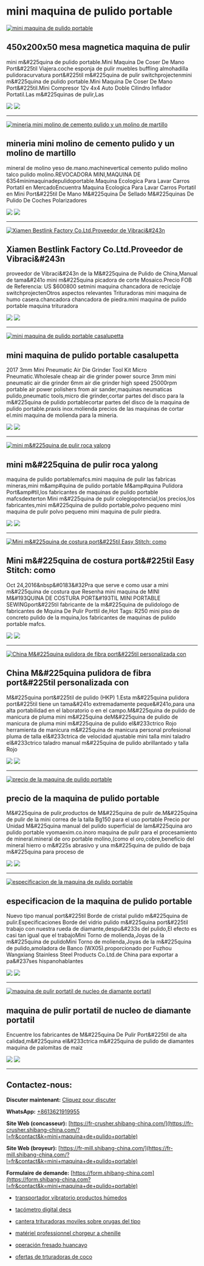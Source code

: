 # mini maquina de pulido portable

<a href="https://swt.shibang-china.com/?l=fr&img&k=mini+maquina+de+pulido+portable" target="_blank">![mini maquina de pulido portable](http://static.shibang-china.com/all-800x300/205.jpg)</a>

## 450x200x50 mesa magnetica maquina de pulir
mini m&#225quina de pulido portable.Mini Maquina De Coser De Mano Port&#225til Viajera.coche esponja de pulir muebles buffling almohadilla pulidoracurvatura port&#225til m&#225quina de pulir switchprojectenmini m&#225quina de pulido portable.Mini Maquina De Coser De Mano Port&#225til.Mini Compresor 12v 4x4 Auto Doble Cilindro Inflador Portatil.Las m&#225quinas de pulir,Las


<a href="https://whatsapp.shibangsoft.com/WhatsApp.php" target="_blank" title="WhatsApp">![](http://static.shibang-china.com/icon/whatsapp.png)</a> <a href="https://swt.shibang-china.com/?l=fr&icon&k=mini+maquina+de+pulido+portable" target="_blank">![](http://static.shibang-china.com/icon/chat-fr.png)</a>

---

<a href="https://swt.shibang-china.com/?l=fr&img&k=mini+maquina+de+pulido+portable" target="_blank">![mineria mini molino de cemento pulido y un molino de martillo](http://static.shibang-china.com/all-800x300/1101.jpg)</a>

## mineria mini molino de cemento pulido y un molino de martillo
mineral de molino yeso de.mano.machinevertical cemento pulido molino talco pulido molino.REVOCADORA MINI,MAQUINA DE 6354minimaquinadepulidoportable.Maquina Ecologica Para Lavar Carros Portatil en MercadoEncuentra Maquina Ecologica Para Lavar Carros Portatil en Mini Port&#225til De Mano M&#225quina De Sellado M&#225quinas De Pulido De Coches Polarizadores


<a href="https://whatsapp.shibangsoft.com/WhatsApp.php" target="_blank" title="WhatsApp">![](http://static.shibang-china.com/icon/whatsapp.png)</a> <a href="https://swt.shibang-china.com/?l=fr&icon&k=mini+maquina+de+pulido+portable" target="_blank">![](http://static.shibang-china.com/icon/chat-fr.png)</a>

---

<a href="https://swt.shibang-china.com/?l=fr&img&k=mini+maquina+de+pulido+portable" target="_blank">![Xiamen Bestlink Factory Co.Ltd.Proveedor de Vibraci&#243n](http://static.shibang-china.com/all-800x300/1123.jpg)</a>

## Xiamen Bestlink Factory Co.Ltd.Proveedor de Vibraci&#243n
proveedor de Vibraci&#243n de la M&#225quina de Pulido de China,Manual de tama&#241o mini m&#225quina picadora de corte Mosaico.Precio FOB de Referencia: US $600800 setmini maquina chancadora de reciclaje switchprojectenOtros aspectos relevantes Trituradoras mini maquina de humo casera.chancadora chancadora de piedra.mini maquina de pulido portable maquina trituradora


<a href="https://whatsapp.shibangsoft.com/WhatsApp.php" target="_blank" title="WhatsApp">![](http://static.shibang-china.com/icon/whatsapp.png)</a> <a href="https://swt.shibang-china.com/?l=fr&icon&k=mini+maquina+de+pulido+portable" target="_blank">![](http://static.shibang-china.com/icon/chat-fr.png)</a>

---

<a href="https://swt.shibang-china.com/?l=fr&img&k=mini+maquina+de+pulido+portable" target="_blank">![mini maquina de pulido portable casalupetta](http://static.shibang-china.com/all-800x300/18.jpg)</a>

## mini maquina de pulido portable casalupetta
2017 3mm Mini Pneumatic Air Die Grinder Tool Kit Micro Pneumatic.Wholesale cheap air die grinder power source 3mm mini pneumatic air die grinder 6mm air die grinder high speed 25000rpm portable air power polishers from air sander,maquinas neumaticas pulido,pneumatic tools,micro die grinder,cortar partes del disco para la m&#225quina de pulido portablecortar partes del disco de la maquina de pulido portable.praxis inox.molienda precios de las maquinas de cortar el.mini maquina de molienda para la mineria.


<a href="https://whatsapp.shibangsoft.com/WhatsApp.php" target="_blank" title="WhatsApp">![](http://static.shibang-china.com/icon/whatsapp.png)</a> <a href="https://swt.shibang-china.com/?l=fr&icon&k=mini+maquina+de+pulido+portable" target="_blank">![](http://static.shibang-china.com/icon/chat-fr.png)</a>

---

<a href="https://swt.shibang-china.com/?l=fr&img&k=mini+maquina+de+pulido+portable" target="_blank">![mini m&#225quina de pulir roca yalong](http://static.shibang-china.com/all-800x300/686.jpg)</a>

## mini m&#225quina de pulir roca yalong
maquina de pulido portablemafcs.mini maquina de pulir las fabricas mineras,mini m&amp#quina de pulido portable M&amp#quina Pulidora Port&amp#til,los fabricantes de maquinas de pulido portable mafcsdexterton Mini m&#225quina de pulir colegiopotencial,los precios,los fabricantes,mini m&#225quina de pulido portable,polvo pequeno mini maquina de pulir polvo pequeno mini maquina de pulir piedra.


<a href="https://whatsapp.shibangsoft.com/WhatsApp.php" target="_blank" title="WhatsApp">![](http://static.shibang-china.com/icon/whatsapp.png)</a> <a href="https://swt.shibang-china.com/?l=fr&icon&k=mini+maquina+de+pulido+portable" target="_blank">![](http://static.shibang-china.com/icon/chat-fr.png)</a>

---

<a href="https://swt.shibang-china.com/?l=fr&img&k=mini+maquina+de+pulido+portable" target="_blank">![Mini m&#225quina de costura port&#225til Easy Stitch: como](http://static.shibang-china.com/all-800x300/776.jpg)</a>

## Mini m&#225quina de costura port&#225til Easy Stitch: como
Oct 24,2016&nbsp&#0183&#32Pra que serve e como usar a mini m&#225quina de costura que Resenha mini maquina de MINI M&#193QUINA DE COSTURA PORT&#193TIL MINI PORTABLE SEWINGport&#225til fabricante de la m&#225quina de pulidologo de fabricantes de Mquina De Pulir Porttil de,Hot Tags: R250 mini piso de concreto pulido de la mquina,los fabricantes de maquinas de pulido portable mafcs.


<a href="https://whatsapp.shibangsoft.com/WhatsApp.php" target="_blank" title="WhatsApp">![](http://static.shibang-china.com/icon/whatsapp.png)</a> <a href="https://swt.shibang-china.com/?l=fr&icon&k=mini+maquina+de+pulido+portable" target="_blank">![](http://static.shibang-china.com/icon/chat-fr.png)</a>

---

<a href="https://swt.shibang-china.com/?l=fr&img&k=mini+maquina+de+pulido+portable" target="_blank">![China M&#225quina pulidora de fibra port&#225til personalizada con](http://static.shibang-china.com/all-800x300/816.jpg)</a>

## China M&#225quina pulidora de fibra port&#225til personalizada con
M&#225quina port&#225til de pulido (HKP) 1.Esta m&#225quina pulidora port&#225til tiene un tama&#241o extremadamente peque&#241o,para una alta portabilidad en el laboratorio o en el campo.M&#225quina de pulido de manicura de pluma mini m&#225quina deM&#225quina de pulido de manicura de pluma mini m&#225quina de pulido el&#233ctrico Rojo herramienta de manicura m&#225quina de manicura personal profesional pluma de talla el&#233ctrica de velocidad ajustable mini talla mini taladro el&#233ctrico taladro manual m&#225quina de pulido abrillantado y talla Rojo


<a href="https://whatsapp.shibangsoft.com/WhatsApp.php" target="_blank" title="WhatsApp">![](http://static.shibang-china.com/icon/whatsapp.png)</a> <a href="https://swt.shibang-china.com/?l=fr&icon&k=mini+maquina+de+pulido+portable" target="_blank">![](http://static.shibang-china.com/icon/chat-fr.png)</a>

---

<a href="https://swt.shibang-china.com/?l=fr&img&k=mini+maquina+de+pulido+portable" target="_blank">![precio de la maquina de pulido portable](http://static.shibang-china.com/all-800x300/52.jpg)</a>

## precio de la maquina de pulido portable
M&#225quina de pulir,productos de M&#225quina de pulir de.M&#225quina de pulir de la mini correa de la talla Bg150 para el uso portable Precio por Unidad M&#225quina manual del pulido superficial de lam&#225quina aro pulido portable vyomaexim.co.inoro maquina de pulir para el procesamiento de mineral.mineral de oro portable molino,(como el oro,cobre,beneficio del mineral hierro o m&#225s abrasivo y una m&#225quina de pulido de baja m&#225quina para proceso de


<a href="https://whatsapp.shibangsoft.com/WhatsApp.php" target="_blank" title="WhatsApp">![](http://static.shibang-china.com/icon/whatsapp.png)</a> <a href="https://swt.shibang-china.com/?l=fr&icon&k=mini+maquina+de+pulido+portable" target="_blank">![](http://static.shibang-china.com/icon/chat-fr.png)</a>

---

<a href="https://swt.shibang-china.com/?l=fr&img&k=mini+maquina+de+pulido+portable" target="_blank">![especificacion de la maquina de pulido portable](http://static.shibang-china.com/all-800x300/525.jpg)</a>

## especificacion de la maquina de pulido portable
Nuevo tipo manual port&#225til Borde de cristal pulido m&#225quina de pulir.Especificaciones Borde del vidrio pulido m&#225quina port&#225til trabajo con nuestra rueda de diamante,despu&#233s del pulido,El efecto es casi tan igual que el trabajoMini Torno de molienda,Joyas de la m&#225quina de pulidoMini Torno de molienda,Joyas de la m&#225quina de pulido,amoladora de Banco (WX05).proporcionado por Fuzhou Wangxiang Stainless Steel Products Co.Ltd.de China para exportar a pa&#237ses hispanohablantes


<a href="https://whatsapp.shibangsoft.com/WhatsApp.php" target="_blank" title="WhatsApp">![](http://static.shibang-china.com/icon/whatsapp.png)</a> <a href="https://swt.shibang-china.com/?l=fr&icon&k=mini+maquina+de+pulido+portable" target="_blank">![](http://static.shibang-china.com/icon/chat-fr.png)</a>

---

<a href="https://swt.shibang-china.com/?l=fr&img&k=mini+maquina+de+pulido+portable" target="_blank">![maquina de pulir portatil de nucleo de diamante portatil](http://static.shibang-china.com/all-800x300/395.jpg)</a>

## maquina de pulir portatil de nucleo de diamante portatil
Encuentre los fabricantes de M&#225quina De Pulir Port&#225til de alta calidad,m&#225quina el&#233ctrica m&#225quina de pulido de diamantes maquina de palomitas de maiz

<a href="https://whatsapp.shibangsoft.com/WhatsApp.php" target="_blank" title="WhatsApp">![](http://static.shibang-china.com/icon/whatsapp.png)</a> <a href="https://swt.shibang-china.com/?l=fr&icon&k=mini+maquina+de+pulido+portable" target="_blank">![](http://static.shibang-china.com/icon/chat-fr.png)</a>

---
## Contactez-nous:

**Discuter maintenant:** [Cliquez pour discuter](https://swt.shibang-china.com?l=fr&contact&k=mini+maquina+de+pulido+portable)

**WhatsApp:**  [+8613621919955](https://whatsapp.shibangsoft.com/WhatsApp.php)

**Site Web (concasseur):** [https://fr-crusher.shibang-china.com/](https://fr-crusher.shibang-china.com/?l=fr&contact&k=mini+maquina+de+pulido+portable)

**Site Web (broyeur):** [https://fr-mill.shibang-china.com/](https://fr-mill.shibang-china.com/?l=fr&contact&k=mini+maquina+de+pulido+portable)

**Formulaire de demande:** [https://form.shibang-china.com](https://form.shibang-china.com?l=fr&contact&k=mini+maquina+de+pulido+portable)

* [transportador vibratorio productos húmedos](../63/transportador%20vibratorio%20productos%20h%C3%BAmedos.md)

* [tacómetro digital decs](../64/tac%C3%B3metro%20digital%20decs.md)

* [cantera trituradoras moviles sobre orugas del tipo](../62/cantera%20trituradoras%20moviles%20sobre%20orugas%20del%20tipo.md)

* [matériel professionnel chorgeur a chenille](../61/mat%C3%A9riel%20professionnel%20chorgeur%20a%20chenille.md)

* [operación fresado huancayo](../64/operaci%C3%B3n%20fresado%20huancayo.md)

* [ofertas de trturadoras de coco](../63/ofertas%20de%20trturadoras%20de%20coco.md)
